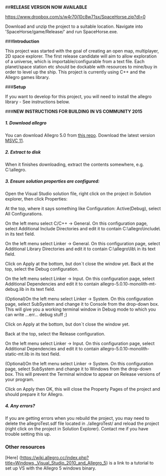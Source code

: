 ##**RELEASE VERSION NOW AVAILABLE**

https://www.dropbox.com/s/w4r70j10c8w71sx/SpaceHorse.zip?dl=0

Download and unzip the project to a suitable location. Navigate into 'SpaceHorse/game/Release/' and run SpaceHorse.exe.

###**Introduction**

This project was started with the goal of creating an open map, multiplayer, 2D space explorer. The first release candidate will aim to allow exploration of a universe, which is importable/configurable from a text file. Each planet/space station etc should be dockable with resources to mine/buy in order to level up the ship. This project is currently using C++ and the Allegro games library.


###**Setup**

If you want to develop for this project, you will need to install the allegro library - See instructions below. 

###**NEW INSTRUCTIONS FOR BUILDING IN VS COMMUNITY 2015**

##### 1. Download allegro

You can download Allegro 5.0 from [this repo](https://www.allegro.cc/files/). Download the latest version [MSVC 11](http://cdn.allegro.cc/file/library/allegro/5.0.10/allegro-5.0.10-msvc-11.0.zip).

##### 2. Extract to disk

When it finishes downloading, extract the contents somewhere, e.g. C:\allegro.

##### 3. Ensure solution properties are configured:

Open the Visual Studio solution file, right click on the project in Solution explorer, then click Properties:

At the top, where it says something like Configuration: Active(Debug), select All Configurations.

On the left menu select C/C++ -> General. On this configuration page, select Additional Include Directories and edit it to contain C:\allegro\include\ in its text field.

On the left menu select Linker -> General. On this configuration page, select Additional Library Directories and edit it to contain C:\allegro\lib\ in its text field.

Click on Apply at the bottom, but don´t close the window yet.
Back at the top, select the Debug configuration.

On the left menu select Linker -> Input. On this configuration page, select Additional Dependencies and edit it to contain allegro-5.0.10-monolith-mt-debug.lib in its text field.

(Optional)On the left menu select Linker -> System. On this configuration page, select SubSystem and change it to Console from the drop-down box. This will give you a working terminal window in Debug mode to which you can write ...err... debug stuff ;)

Click on Apply at the bottom, but don´t close the window yet.

Back at the top, select the Release configuration.

On the left menu select Linker -> Input. On this configuration page, select Additional Dependencies and edit it to contain allegro-5.0.10-monolith-static-mt.lib in its text field.

(Optional)On the left menu select Linker -> System. On this configuration page, select SubSystem and change it to Windows from the drop-down box. This will prevent the Terminal window to appear on Release versions of your program.

Click on Apply then OK, this will close the Property Pages of the project and should prepare it for Allegro.

##### 4. Any errors?

If you are getting errors when you rebuild the project, you may need to delete the allegroTest.sdf file located in ./allegroTest/ and reload the project (right click on the project in Solution Explorer). Contact me if you have trouble setting this up.


### Other resources

[Here] (https://wiki.allegro.cc/index.php?title=Windows,_Visual_Studio_2010_and_Allegro_5) is a link to a tutorial to set up VS with the Allegro 5 windows binary.
